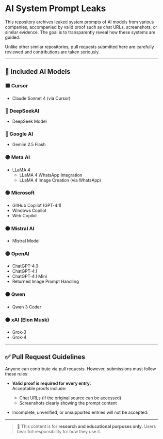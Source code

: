 # AI System Prompt Leaks

This repository archives leaked system prompts of AI models from various companies, accompanied by valid proof such as chat URLs, screenshots, or similar evidence. The goal is to transparently reveal how these systems are guided.

Unlike other similar repositories, pull requests submitted here are carefully reviewed and contributions are taken seriously.

---

## 🤖 Included AI Models

### 🟦 Cursor
- Claude Sonnet 4 (via Cursor)

### 🔵 DeepSeekAI
- DeepSeek Model

### 🔴 Google AI
- Gemini 2.5 Flash

### 🟣 Meta AI
- LLaMA 4
  - LLaMA 4 WhatsApp Integration
  - LLaMA 4 Image Creation (via WhatsApp)

### 🟢 Microsoft
- GitHub Copilot (GPT-4.1)
- Windows Copilot
- Web Copilot

### 🟠 Mistral AI
- Mistral Model

### 🟡 OpenAI
- ChatGPT-4.0
- ChatGPT-4.1
- ChatGPT-4.1 Mini
- Returned Image Prompt Handling

### 🟤 Qwen
- Qwen 3 Coder

### ⚫ xAI (Elon Musk)
- Grok-3
- Grok-4

---

## ✅ Pull Request Guidelines

Anyone can contribute via pull requests. However, submissions must follow these rules:

- **Valid proof is required for every entry.**  
  Acceptable proofs include:
  - Chat URLs (if the original source can be accessed)
  - Screenshots clearly showing the prompt content

- Incomplete, unverified, or unsupported entries will not be accepted.

---

> 📌 This content is for **research and educational purposes only**. Users bear full responsibility for how they use it.
